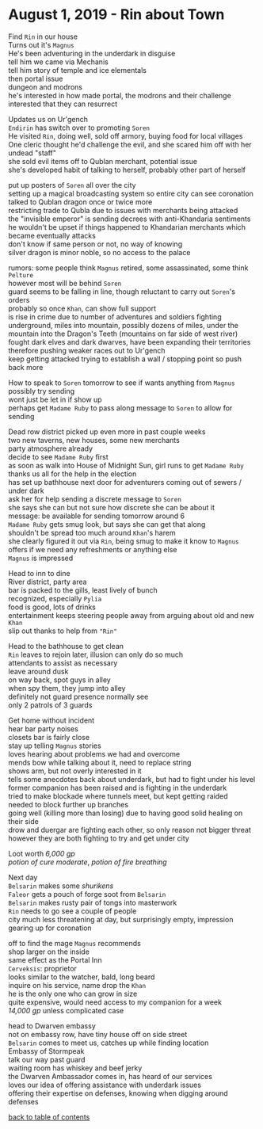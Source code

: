 # August 1, 2019 - Rin about Town

Find `Rin` in our house  
Turns out it's `Magnus`  
He's been adventuring in the underdark in disguise  
tell him we came via Mechanis  
tell him story of temple and ice elementals  
then portal issue  
dungeon and modrons  
he's interested in how made portal, the modrons and their challenge  
interested that they can resurrect  

Updates us on Ur'gench  
`Endirin` has switch over to promoting `Soren`  
He visited `Rin`, doing well, sold off armory, buying food for local villages  
One cleric thought he'd challenge the evil, and she scared him off with her undead "staff"  
she sold evil items off to Qublan merchant, potential issue  
she's developed habit of talking to herself, probably other part of herself  

put up posters of `Soren` all over the city  
setting up a magical broadcasting system so entire city can see coronation  
talked to Qublan dragon once or twice more  
restricting trade to Qubla due to issues with merchants being attacked  
the "invisible emperor" is sending decrees with anti-Khandaria sentiments  
he wouldn't be upset if things happened to Khandarian merchants which became eventually attacks  
don't know if same person or not, no way of knowing  
silver dragon is minor noble, so no access to the palace  

rumors: some people think `Magnus` retired, some assassinated, some think `Pelture`  
however most will be behind `Soren`  
guard seems to be falling in line, though reluctant to carry out `Soren`'s orders  
probably so once `Khan`, can show full support  
is rise in crime due to number of adventures and soldiers fighting underground, miles into mountain, possibly dozens of miles, under the mountain into the Dragon's Teeth (mountains on far side of west river)  
fought dark elves and dark dwarves, have been expanding their territories  
therefore pushing weaker races out to Ur'gench  
keep getting attacked trying to establish a wall / stopping point so push back more  

How to speak to `Soren` tomorrow to see if wants anything from `Magnus`  
possibly try sending  
wont just be let in if show up  
perhaps get `Madame Ruby` to pass along message to `Soren` to allow for sending  

Dead row district picked up even more in past couple weeks  
two new taverns, new houses, some new merchants  
party atmosphere already  
decide to see `Madame Ruby` first  
as soon as walk into House of Midnight Sun, girl runs to get `Madame Ruby`  
thanks us all for the help in the election  
has set up bathhouse next door for adventurers coming out of sewers / under dark  
ask her for help sending a discrete message to `Soren`  
she says she can but not sure how discrete she can be about it  
message: be available for sending tomorrow around 6  
`Madame Ruby` gets smug look, but says she can get that along  
shouldn't be spread too much around `Khan`'s harem  
she clearly figured it out via `Rin`, being smug to make it know to `Magnus`  
offers if we need any refreshments or anything else  
`Magnus` is impressed  

Head to inn to dine  
River district, party area  
bar is packed to the gills, least lively of bunch  
recognized, especially `Pylia`  
food is good, lots of drinks  
entertainment keeps steering people away from arguing about old and new `Khan`  
slip out thanks to help from `"Rin" ` 

Head to the bathhouse to get clean  
`Rin` leaves to rejoin later, illusion can only do so much  
attendants to assist as necessary  
leave around dusk  
on way back, spot guys in alley  
when spy them, they jump into alley  
definitely not guard presence normally see  
only 2 patrols of 3 guards  

Get home without incident  
hear bar party noises  
closets bar is fairly close  
stay up telling `Magnus` stories  
loves hearing about problems we had and overcome  
mends bow while talking about it, need to replace string  
shows arm, but not overly interested in it  
tells some anecdotes back about underdark, but had to fight under his level  
former companion has been raised and is fighting in the underdark  
tried to make blockade where tunnels meet, but kept getting raided  
needed to block further up branches  
going well (killing more than losing) due to having good solid healing on their side  
drow and duergar are fighting each other, so only reason not bigger threat  
however they are both fighting to try and get under city  

Loot worth _6,000 gp_  
_potion of cure moderate_, _potion of fire breathing_  

Next day  
`Belsarin` makes some _shurikens_  
`Faleor` gets a pouch of forge soot from `Belsarin`  
`Belsarin` makes rusty pair of tongs into masterwork  
`Rin` needs to go see a couple of people  
city much less threatening at day, but surprisingly empty, impression gearing up for coronation  

off to find the mage `Magnus` recommends  
shop larger on the inside  
same effect as the Portal Inn  
`Cerveksis`: proprietor    
looks similar to the watcher, bald, long beard  
inquire on his service, name drop the `Khan`  
he is the only one who can grow in size  
quite expensive, would need access to my companion for a week  
_14,000 gp_ unless complicated case  

head to Dwarven embassy  
not on embassy row, have tiny house off on side street  
`Belsarin` comes to meet us, catches up while finding location  
Embassy of Stormpeak  
talk our way past guard  
waiting room has whiskey and beef jerky  
the Dwarven Ambassador comes in, has heard of our services  
loves our idea of offering assistance with underdark issues  
offering their expertise on defenses, knowing when digging around defenses  

[back to table of contents](/sessions/README.md)
